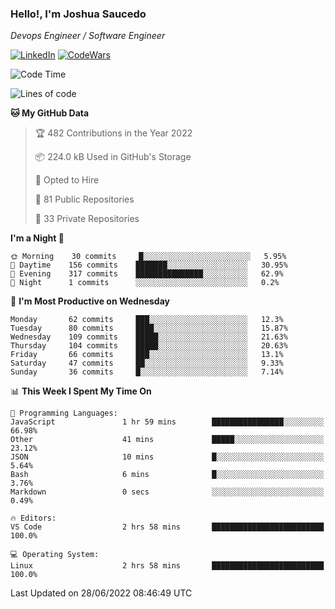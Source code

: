 ### Hello!, I'm Joshua Saucedo
*Devops Engineer / Software Engineer*  

[![LinkedIn](https://img.shields.io/badge/LinkedIn-0073b1?logo=linkedin&style=flat-square&logoColor=white)](https://www.linkedin.com/in/joshua-nathanael-saucedo-uriarte-bb0336169/)
[![CodeWars](https://www.codewars.com/users/joshuansu0897/badges/micro)](https://www.codewars.com/users/joshuansu0897)

<!--START_SECTION:waka-->
![Code Time](http://img.shields.io/badge/Code%20Time-0%20secs-blue)

![Lines of code](https://img.shields.io/badge/From%20Hello%20World%20I%27ve%20Written-2%20Million%20lines%20of%20code-blue)

**🐱 My GitHub Data** 

> 🏆 482 Contributions in the Year 2022
 > 
> 📦 224.0 kB Used in GitHub's Storage 
 > 
> 💼 Opted to Hire
 > 
> 📜 81 Public Repositories 
 > 
> 🔑 33 Private Repositories  
 > 
**I'm a Night 🦉** 

```text
🌞 Morning    30 commits     █░░░░░░░░░░░░░░░░░░░░░░░░   5.95% 
🌆 Daytime    156 commits    ███████░░░░░░░░░░░░░░░░░░   30.95% 
🌃 Evening    317 commits    ███████████████░░░░░░░░░░   62.9% 
🌙 Night      1 commits      ░░░░░░░░░░░░░░░░░░░░░░░░░   0.2%

```
📅 **I'm Most Productive on Wednesday** 

```text
Monday       62 commits     ███░░░░░░░░░░░░░░░░░░░░░░   12.3% 
Tuesday      80 commits     ████░░░░░░░░░░░░░░░░░░░░░   15.87% 
Wednesday    109 commits    █████░░░░░░░░░░░░░░░░░░░░   21.63% 
Thursday     104 commits    █████░░░░░░░░░░░░░░░░░░░░   20.63% 
Friday       66 commits     ███░░░░░░░░░░░░░░░░░░░░░░   13.1% 
Saturday     47 commits     ██░░░░░░░░░░░░░░░░░░░░░░░   9.33% 
Sunday       36 commits     █░░░░░░░░░░░░░░░░░░░░░░░░   7.14%

```


📊 **This Week I Spent My Time On** 

```text
💬 Programming Languages: 
JavaScript               1 hr 59 mins        ████████████████░░░░░░░░░   66.98% 
Other                    41 mins             █████░░░░░░░░░░░░░░░░░░░░   23.12% 
JSON                     10 mins             █░░░░░░░░░░░░░░░░░░░░░░░░   5.64% 
Bash                     6 mins              █░░░░░░░░░░░░░░░░░░░░░░░░   3.76% 
Markdown                 0 secs              ░░░░░░░░░░░░░░░░░░░░░░░░░   0.49%

🔥 Editors: 
VS Code                  2 hrs 58 mins       █████████████████████████   100.0%

💻 Operating System: 
Linux                    2 hrs 58 mins       █████████████████████████   100.0%

```


 Last Updated on 28/06/2022 08:46:49 UTC
<!--END_SECTION:waka-->
